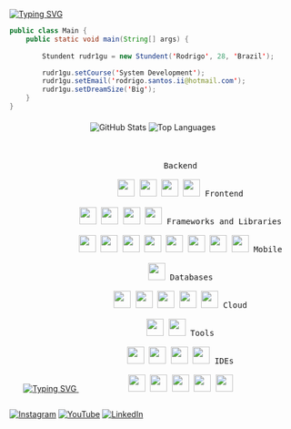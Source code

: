 [![Typing SVG](https://readme-typing-svg.demolab.com/?lines=Hello,+I'm+Rudr1gu!;I+studying+system+development)](https://git.io/typing-svg)

```java
public class Main {
    public static void main(String[] args) {
        
        Stundent rudr1gu = new Stundent('Rodrigo', 28, 'Brazil');

        rudr1gu.setCourse('System Development');
        rudr1gu.setEmail('rodrigo.santos.ii@hotmail.com');
        rudr1gu.setDreamSize('Big');
    }
}
```



<div align="center" style="margin:20px 0 ;">
  <img src="https://github-readme-stats.vercel.app/api?username=rudr1gu&show_icons=true&theme=dark&hide_border=false&locale=en&card_width=300&count_private=true" alt="GitHub Stats"" />
  <img src="https://github-readme-stats.vercel.app/api/top-langs?username=rudr1gu&layout=compact&langs_count=10&theme=dark&hide_border=false" alt="Top Languages" />
<!--   <img src="https://github-profile-trophy.vercel.app/?username=rudr1gu&theme=onedark&column=8&margin-w=15&margin-h=15" alt="Trophies" /> -->
</div>
<br>

<div align="center">
  <a href="https://git.io/typing-svg">
    <img src="https://readme-typing-svg.herokuapp.com?font=Micro+5&size=50&duration=4000&pause=1000&color=1D89E4&center=true&width=435&lines=Skills" alt="Typing SVG" />
  </a>
  <p style="display: inline-block;" align="center">
    <kbd>
      <kbd>Backend</kbd>
      <br><br>
      <img width="30px" src="https://cdn.jsdelivr.net/gh/devicons/devicon/icons/java/java-original.svg" />
      <img width="30px" src="https://cdn.jsdelivr.net/gh/devicons/devicon/icons/php/php-original.svg" />
      <img width="30px" src="https://cdn.jsdelivr.net/gh/devicons/devicon/icons/python/python-original.svg" />
      <img width="30px" src="https://cdn.jsdelivr.net/gh/devicons/devicon/icons/nodejs/nodejs-original.svg" />
    </kbd>
    <kbd>
      <kbd>Frontend</kbd>
      <br><br>
      <img width="30px" src="https://cdn.jsdelivr.net/gh/devicons/devicon/icons/javascript/javascript-original.svg" />
      <img width="30px" src="https://cdn.jsdelivr.net/gh/devicons/devicon/icons/html5/html5-original.svg" />
      <img width="30px" src="https://cdn.jsdelivr.net/gh/devicons/devicon/icons/css3/css3-original.svg" />
      <img width="30px" src="https://cdn.jsdelivr.net/gh/devicons/devicon/icons/typescript/typescript-original.svg" />
    </kbd>
    <kbd>
      <kbd>Frameworks and Libraries</kbd>
      <br><br>
          <img width="30px" src="https://cdn.jsdelivr.net/gh/devicons/devicon/icons/angularjs/angularjs-original.svg" />
          <img width="30px" src="https://cdn.jsdelivr.net/gh/devicons/devicon/icons/react/react-original.svg" />
          <img width="30px" src="https://cdn.jsdelivr.net/gh/devicons/devicon/icons/bootstrap/bootstrap-original.svg" />
          <img width="30px" src="https://cdn.jsdelivr.net/gh/devicons/devicon/icons/laravel/laravel-original.svg" />
          <img width="30px" src="https://cdn.jsdelivr.net/gh/devicons/devicon/icons/spring/spring-original.svg" />
          <img width="30px" src="https://cdn.jsdelivr.net/gh/devicons/devicon/icons/adonisjs/adonisjs-original.svg" />
          <img width="30px" src="https://cdn.jsdelivr.net/gh/devicons/devicon/icons/express/express-original.svg" />
          <img width="30px" src="https://cdn.jsdelivr.net/gh/devicons/devicon/icons/django/django-plain.svg" />
    </kbd>
    <kbd>
      <kbd>Mobile</kbd>
      <br><br>
      <img width="30px" src="https://cdn.jsdelivr.net/gh/devicons/devicon/icons/kotlin/kotlin-original.svg" />
    </kbd>
    <kbd>
      <kbd>Databases</kbd>
      <br><br>
          <img width="30px" src="https://cdn.jsdelivr.net/gh/devicons/devicon/icons/sqlite/sqlite-original.svg" />
          <img width="30px" src="https://cdn.jsdelivr.net/gh/devicons/devicon/icons/mongodb/mongodb-original.svg" />
          <img width="30px" src="https://cdn.jsdelivr.net/gh/devicons/devicon/icons/mysql/mysql-original.svg" />
          <img width="30px" src="https://cdn.jsdelivr.net/gh/devicons/devicon/icons/firebase/firebase-original.svg" />
          <img width="30px" src="https://cdn.jsdelivr.net/gh/devicons/devicon/icons/postgresql/postgresql-original.svg" />
    </kbd>
    <kbd>
      <kbd>Cloud</kbd>
      <br><br>
          <img width="30px" src="https://cdn.jsdelivr.net/gh/devicons/devicon/icons/azure/azure-original.svg" />
          <img width="30px" src="https://cdn.jsdelivr.net/gh/devicons/devicon/icons/vercel/vercel-original.svg" />
    </kbd>
    <kbd>
      <kbd>Tools</kbd>
      <br><br>
          <img width="30px" src="https://cdn.jsdelivr.net/gh/devicons/devicon/icons/git/git-original.svg" />
          <img width="30px" src="https://cdn.jsdelivr.net/gh/devicons/devicon/icons/github/github-original.svg" />
          <img width="30px" src="https://cdn.jsdelivr.net/gh/devicons/devicon/icons/postman/postman-original.svg" />
          <img width="30px" src="https://cdn.jsdelivr.net/gh/devicons/devicon/icons/insomnia/insomnia-original.svg" />
    </kbd>
    <kbd>
      <kbd>IDEs</kbd>
      <br><br>
          <img width="30px" src="https://cdn.jsdelivr.net/gh/devicons/devicon/icons/apache/apache-original.svg" />
          <img width="30px" src="https://cdn.jsdelivr.net/gh/devicons/devicon/icons/eclipse/eclipse-original.svg" />
          <img width="30px" src="https://cdn.jsdelivr.net/gh/devicons/devicon/icons/vscode/vscode-original.svg" />
          <img width="30px" src="https://cdn.jsdelivr.net/gh/devicons/devicon/icons/androidstudio/androidstudio-original.svg" />
          <img width="30px" src="https://cdn.jsdelivr.net/gh/devicons/devicon/icons/arduino/arduino-original.svg" />
    </kbd>
  </p>
</div>

[![Instagram](https://img.shields.io/badge/@rudr1gu-E4405F?style=flat-square&logo=instagram&logoColor=white)](https://instagram.com/rudr1gu)
[![YouTube](https://img.shields.io/badge/Rudr1gu-FF0000?style=flat-square&logo=youtube&logoColor=white)](https://youtube.com/@rudr1gu)
[![LinkedIn](https://img.shields.io/badge/LinkedIn-0077B5?style=flat-square&logo=linkedin&logoColor=white)](https://linkedin.com/in/rudr1gu)

